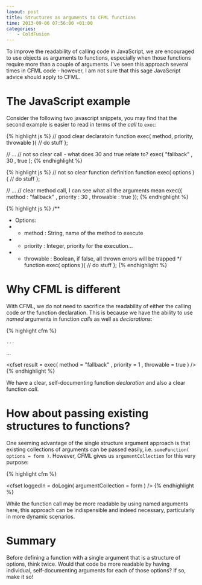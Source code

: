 ```yaml
---
layout: post
title: Structures as arguments to CFML functions
time: 2013-09-06 07:56:00 +01:00
categories:
    - ColdFusion
---
```


To improve the readability of calling code in JavaScript, we are encouraged to use objects as arguments to functions, especially when those functions require more than a couple of arguments. I've seen this approach several times in CFML code - however, I am not sure that this sage JavaScript advice should apply to CFML.<!--more-->

# The JavaScript example

Consider the following two javascript snippets, you may find that the second example is easier to read in terms of the *call* to `exec`:

{% highlight js %}
// good clear declaratoin
function exec( method, priority, throwable ){
	// do stuff
};

// ...
// not so clear call - what does 30 and true relate to?
exec(
	 "fallback"
	, 30
	, true
);
{% endhighlight %}

{% highlight js %}
// not so clear function definition
function exec( options ){
	// do stuff
};

// ...
// clear method call, I can see what all the arguments mean
exec({
	  method    : "fallback"
	, priority  : 30
	, throwable : true
});
{% endhighlight %}


{% highlight js %}
/**
 * Options:
 * - method    : String, name of the method to execute
 * - priority  : Integer, priority for the execution...
 * - throwable : Boolean, if false, all thrown errors will be trapped
 */
function exec( options ){
  // do stuff
};
{% endhighlight %}

# Why CFML is different

With CFML, we do not need to sacrifice the readability of either the calling code *or* the function declaration. This is because we have the ability to use *named* arguments in function *calls* as well as *declarations*:

{% highlight cfm %}
<cffunction name="exec" access="public" returntype="void" output="false">
  <cfargument name="method"    type="string"  required="true"                  />
  <cfargument name="priority"  type="numeric" required="false" default="10"    />
  <cfargument name="throwable" type="boolean" required="false" default="false" />

	...
</cffunction>

...

<cfset result = exec(
   	  method    = "fallback"
  	, priority  = 1
  	, throwable = true
) />
{% endhighlight %}

We have a clear, self-documenting function *declaration* and also a clear function *call*.

# How about passing existing structures to functions?

One seeming advantage of the single structure argument approach is that existing collections of arguments can be passed easily, i.e. `someFunction( options = form )`. However, CFML gives us `argumentCollection` for this very purpose:

{% highlight cfm %}
<cffunction name="doLogin" access="public" returntype="boolean" output="false">
  <cfargument name="emailAddress" type="string" required="false" default="" />
  <cfargument name="secret"       type="string" required="false" default="" />
  <cfargument name="token"        type="string" required="false" default="" />

  <!--- etc. --->
</cffunction>

<cfset loggedIn = doLogin( argumentCollection = form ) />
{% endhighlight %}

While the function call may be more readable by using named arguments here, this approach can be indispensible and indeed necessary, particularly in more dynamic scenarios.

# Summary

Before defining a function with a single argument that is a structure of options, think twice. Would that code be more readable by having individual, self-documenting arguments for each of those options? If so, make it so!